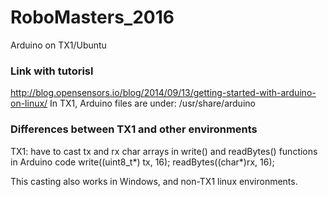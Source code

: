 # RoboMasters_2016
Arduino on TX1/Ubuntu

### Link with tutorisl
http://blog.opensensors.io/blog/2014/09/13/getting-started-with-arduino-on-linux/
In TX1, Arduino files are under: /usr/share/arduino


### Differences between TX1 and other environments
TX1: have to cast tx and rx char arrays in write() and readBytes() functions in Arduino code
write((uint8_t*) tx, 16);
readBytes((char*)rx, 16);

This casting also works in Windows, and non-TX1 linux environments.